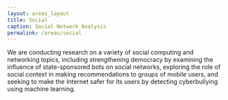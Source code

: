 ```yaml
---
layout: areas_layout
title: Social
caption: Social Network Analysis
permalink: /areas/social
---
```


We are conducting research on a variety of social computing and
networking topics, including strengthening democracy by examining
the influence of state-sponsored bots on social networks, exploring
the role of social context in making recommendations to groups
of mobile users, and seeking to make the Internet safer for its
users by detecting cyberbullying using machine learning.

